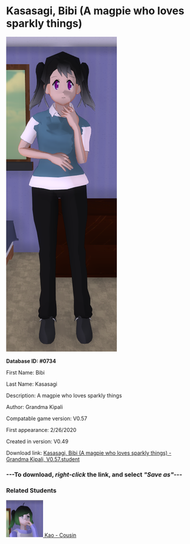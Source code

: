 # Kasasagi, Bibi (A magpie who loves sparkly things)

<img src="../../Files/Images/Kasasagi, Bibi (A magpie who loves sparkly things).png" title="Kasasagi, Bibi (A magpie who loves sparkly things) - Grandma Kipali, V0.57">

**Database ID: #0734**

First Name: Bibi

Last Name: Kasasagi

Description: A magpie who loves sparkly things

Author: Grandma Kipali

Compatable game version: V0.57

First appearance: 2/26/2020

Created in version: V0.49

Download link: <a href="https://raw.githubusercontent.com/Arbiter1223/Daigaku-Gurashi-Custom-Students/master/Files/Student%20Files/Kasasagi%2C%20Bibi%20(A%20magpie%20who%20loves%20sparkly%20things)%20-%20Grandma%20Kipali%2C%20V0.57.student">Kasasagi, Bibi (A magpie who loves sparkly things) - Grandma Kipali, V0.57.student</a>

### ---**To download, _right-click_ the link, and select _"Save as"_**---

### Related Students

<a href="Torino, Kao (A scheeming bridie whos is a bit of a jerk).md"><img src="../../Files/Thumbs/Torino, Kao (A scheeming bridie whos is a bit of a jerk).png" height="100" width="100" title="Torino, Kao (A scheeming bridie whos is a bit of a jerk) - Grandma Kipali, V0.57"></a><a href="Torino, Kao (A scheeming bridie whos is a bit of a jerk).md"> Kao - Cousin</a>

